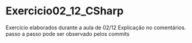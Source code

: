# Exercicio02_12_CSharp
Exercício elaborados durante a aula de 02/12 Explicação no comentários. passo a passo pode ser observado pelos commits
